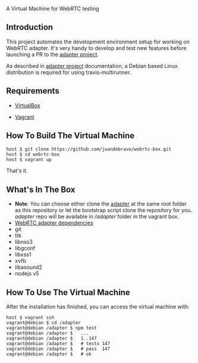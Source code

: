 
A Virtual Machine for WebRTC testing

## Introduction

This project automates the development environment setup for working on WebRTC adapter. It's very handy to develop and test new features before launching a PR to the [adapter project](https://github.com/webrtc/adapter/tree/master/test).

As described in [adapter project](https://github.com/webrtc/adapter/tree/master/test) documentation, a Debian based Linux distribution is required for using travis-multirunner.

## Requirements

* [VirtualBox](https://www.virtualbox.org)

* [Vagrant](http://vagrantup.com)

## How To Build The Virtual Machine

    host $ git clone https://github.com/juandebravo/webrtc-box.git
    host $ cd webrtc-box
    host $ vagrant up

That's it.

## What's In The Box

* **Note**: You can choose either clone the [adapter](https://github.com/webrtc/adapter) at the same root folder as this repository or let the bootstrap script clone the repository for you. *adapter* repo will be available in */adapter* folder in the vagrant box.
* [WebRTC adapter dependencies](https://github.com/webrtc/adapter/blob/master/package.json)
* git
* ttk
* libnss3
* libgconf
* libxss1
* xvfb
* libasound2
* nodejs v5

## How To Use The Virtual Machine

After the installation has finished, you can access the virtual machine with:

    host $ vagrant ssh
    vagrant@debian $ cd /adapter
    vagrant@debian /adapter $ npm test
    vagrant@debian /adapter $   ...
    vagrant@debian /adapter $   1..147
    vagrant@debian /adapter $   # tests 147
    vagrant@debian /adapter $   # pass  147
    vagrant@debian /adapter $   # ok

